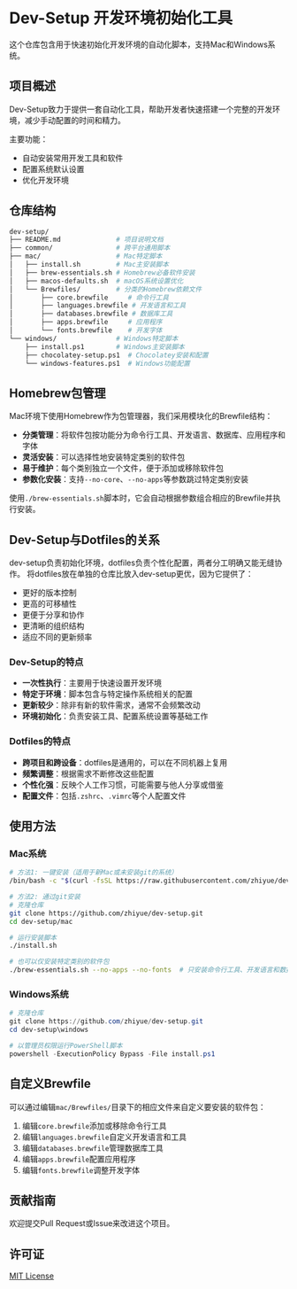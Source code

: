 # Dev-Setup 开发环境初始化工具

这个仓库包含用于快速初始化开发环境的自动化脚本，支持Mac和Windows系统。

## 项目概述

Dev-Setup致力于提供一套自动化工具，帮助开发者快速搭建一个完整的开发环境，减少手动配置的时间和精力。

主要功能：

- 自动安装常用开发工具和软件
- 配置系统默认设置
- 优化开发环境

## 仓库结构

```bash
dev-setup/
├── README.md              # 项目说明文档
├── common/                # 跨平台通用脚本
├── mac/                   # Mac特定脚本
│   ├── install.sh         # Mac主安装脚本
│   ├── brew-essentials.sh # Homebrew必备软件安装
│   ├── macos-defaults.sh  # macOS系统设置优化
│   └── Brewfiles/         # 分类的Homebrew依赖文件
│       ├── core.brewfile     # 命令行工具
│       ├── languages.brewfile # 开发语言和工具
│       ├── databases.brewfile # 数据库工具
│       ├── apps.brewfile     # 应用程序
│       └── fonts.brewfile    # 开发字体
└── windows/               # Windows特定脚本
    ├── install.ps1        # Windows主安装脚本
    ├── chocolatey-setup.ps1  # Chocolatey安装和配置
    └── windows-features.ps1  # Windows功能配置
```

## Homebrew包管理

Mac环境下使用Homebrew作为包管理器，我们采用模块化的Brewfile结构：

- **分类管理**：将软件包按功能分为命令行工具、开发语言、数据库、应用程序和字体
- **灵活安装**：可以选择性地安装特定类别的软件包
- **易于维护**：每个类别独立一个文件，便于添加或移除软件包
- **参数化安装**：支持`--no-core`、`--no-apps`等参数跳过特定类别安装

使用`./brew-essentials.sh`脚本时，它会自动根据参数组合相应的Brewfile并执行安装。

## Dev-Setup与Dotfiles的关系

dev-setup负责初始化环境，dotfiles负责个性化配置，两者分工明确又能无缝协作。
将dotfiles放在单独的仓库比放入dev-setup更优，因为它提供了：

- 更好的版本控制
- 更高的可移植性
- 更便于分享和协作
- 更清晰的组织结构
- 适应不同的更新频率

### Dev-Setup的特点

- **一次性执行**：主要用于快速设置开发环境
- **特定于环境**：脚本包含与特定操作系统相关的配置
- **更新较少**：除非有新的软件需求，通常不会频繁改动
- **环境初始化**：负责安装工具、配置系统设置等基础工作

### Dotfiles的特点

- **跨项目和跨设备**：dotfiles是通用的，可以在不同机器上复用
- **频繁调整**：根据需求不断修改这些配置
- **个性化强**：反映个人工作习惯，可能需要与他人分享或借鉴
- **配置文件**：包括`.zshrc`、`.vimrc`等个人配置文件

## 使用方法

### Mac系统

```bash
# 方法1: 一键安装（适用于新Mac或未安装git的系统）
/bin/bash -c "$(curl -fsSL https://raw.githubusercontent.com/zhiyue/dev-setup/main/mac/bootstrap.sh)"

# 方法2: 通过git安装
# 克隆仓库
git clone https://github.com/zhiyue/dev-setup.git
cd dev-setup/mac

# 运行安装脚本
./install.sh

# 也可以仅安装特定类别的软件包
./brew-essentials.sh --no-apps --no-fonts  # 只安装命令行工具、开发语言和数据库
```

### Windows系统

```powershell
# 克隆仓库
git clone https://github.com/zhiyue/dev-setup.git
cd dev-setup\windows

# 以管理员权限运行PowerShell脚本
powershell -ExecutionPolicy Bypass -File install.ps1
```

## 自定义Brewfile

可以通过编辑`mac/Brewfiles/`目录下的相应文件来自定义要安装的软件包：

1. 编辑`core.brewfile`添加或移除命令行工具
2. 编辑`languages.brewfile`自定义开发语言和工具
3. 编辑`databases.brewfile`管理数据库工具
4. 编辑`apps.brewfile`配置应用程序
5. 编辑`fonts.brewfile`调整开发字体

## 贡献指南

欢迎提交Pull Request或Issue来改进这个项目。

## 许可证

[MIT License](LICENSE)